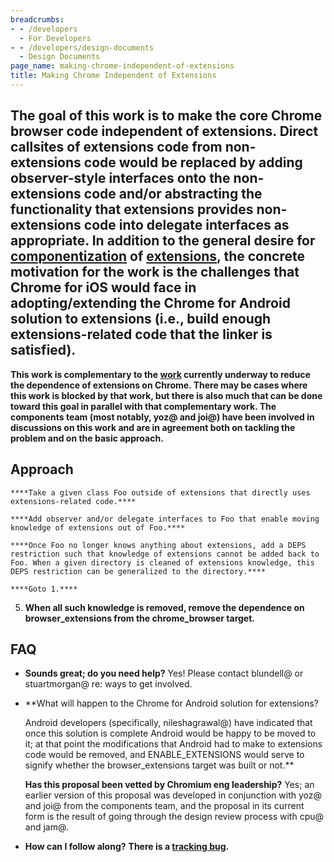 ```yaml
---
breadcrumbs:
- - /developers
  - For Developers
- - /developers/design-documents
  - Design Documents
page_name: making-chrome-independent-of-extensions
title: Making Chrome Independent of Extensions
---
```


## **The goal of this work is to make the core Chrome browser code independent of extensions. Direct callsites of extensions code from non-extensions code would be replaced by adding observer-style interfaces onto the non-extensions code and/or abstracting the functionality that extensions provides non-extensions code into delegate interfaces as appropriate. In addition to the general desire for [componentization](http://www.chromium.org/developers/design-documents/browser-components) of [extensions](https://docs.google.com/a/google.com/document/d/1hSwqniJVtk3he1fTl_PW422_48F7ZRQUpXLDPqCmRgk/edit), the concrete motivation for the work is the challenges that Chrome for iOS would face in adopting/extending the Chrome for Android solution to extensions (i.e., build enough extensions-related code that the linker is satisfied).**

**This work is complementary to the
[work](https://docs.google.com/a/google.com/document/d/1hSwqniJVtk3he1fTl_PW422_48F7ZRQUpXLDPqCmRgk/edit)
currently underway to reduce the dependence of extensions on Chrome. There may
be cases where this work is blocked by that work, but there is also much that
can be done toward this goal in parallel with that complementary work. The
components team (most notably, yoz@ and joi@) have been involved in discussions
on this work and are in agreement both on tackling the problem and on the basic
approach.**

## Approach

    ****Take a given class Foo outside of extensions that directly uses extensions-related code.****

    ****Add observer and/or delegate interfaces to Foo that enable moving knowledge of extensions out of Foo.****

    ****Once Foo no longer knows anything about extensions, add a DEPS restriction such that knowledge of extensions cannot be added back to Foo. When a given directory is cleaned of extensions knowledge, this DEPS restriction can be generalized to the directory.****

    ****Goto 1.****

5.  ****When all such knowledge is removed, remove the dependence on
            browser_extensions from the chrome_browser target.****

## FAQ

*   **Sounds great; do you need help?** Yes! Please contact blundell@ or
            stuartmorgan@ re: ways to get involved.
*   **What will happen to the Chrome for Android solution for extensions?

    Android developers (specifically, nileshagrawal@) have indicated that once this solution is complete Android would be happy to be moved to it; at that point the modifications that Android had to make to extensions code would be removed, and ENABLE_EXTENSIONS would serve to signify whether the browser_extensions target was built or not.**

    **Has this proposal been vetted by Chromium eng leadership?** Yes; an
    earlier version of this proposal was developed in conjunction with yoz@ and
    joi@ from the components team, and the proposal in its current form is the
    result of going through the design review process with cpu@ and jam@.

*   **How can I follow along?** **There is a [tracking
            bug](https://code.google.com/p/chromium/issues/detail).**